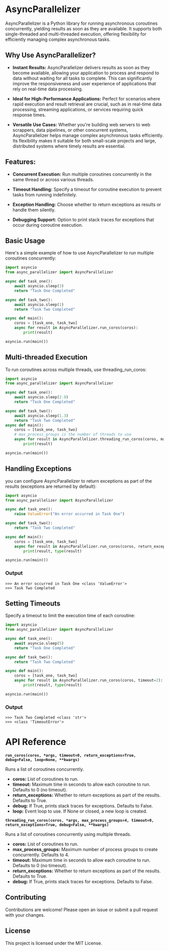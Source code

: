 # AsyncParallelizer

AsyncParallelizer is a Python library for running asynchronous coroutines concurrently, yielding results as soon as they are available. It supports both single-threaded and multi-threaded execution, offering flexibility for efficiently managing complex asynchronous tasks.

 ## Why Use AsyncParallelizer?
* **Instant Results:** AsyncParallelizer delivers results as soon as they become available, allowing your application to process and respond to data without waiting for all tasks to complete. This can significantly improve the responsiveness and user experience of applications that rely on real-time data processing.

* **Ideal for High-Performance Applications:** Perfect for scenarios where rapid execution and result retrieval are crucial, such as in real-time data processing, streaming applications, or services requiring quick response times.

* **Versatile Use Cases:** Whether you're building web servers to web scrappers, data pipelines, or other concurrent systems, AsyncParallelizer helps manage complex asynchronous tasks efficiently. Its flexibility makes it suitable for both small-scale projects and large, distributed systems where timely results are essential.

## Features:
* **Concurrent Execution:** Run multiple coroutines concurrently in the same thread or across various threads.

* **Timeout Handling:** Specify a timeout for coroutine execution to prevent tasks from running indefinitely.

* **Exception Handling:** Choose whether to return exceptions as results or handle them silently.

* **Debugging Support:** Option to print stack traces for exceptions that occur during coroutine execution.

## Basic Usage

Here's a simple example of how to use AsyncParallelizer to run multiple coroutines concurrently:

```py
import asyncio
from async_parallelizer import AsyncParallelizer

async def task_one():
    await asyncio.sleep(3)
    return "Task One Completed"

async def task_two():
    await asyncio.sleep(1)
    return "Task Two Completed"

async def main():
    coros = [task_one, task_two]
    async for result in AsyncParallelizer.run_coros(coros):
        print(result)

asyncio.run(main())
```

## Multi-threaded Execution
To run coroutines across multiple threads, use threading_run_coros:

```py
import asyncio
from async_parallelizer import AsyncParallelizer

async def task_one():
    await asyncio.sleep(2.9)
    return "Task One Completed"

async def task_two():
    await asyncio.sleep(1.3)
    return "Task Two Completed"
async def main():
    coros = [task_one, task_two]
    # max_process_groups is the number of threads to use
    async for result in AsyncParallelizer.threading_run_coros(coros, max_process_groups=2):
        print(result)

asyncio.run(main())
```

## Handling Exceptions
you can configure AsyncParallelizer to return exceptions as part of the results (exceptions are returned by default):
```py
import asyncio
from async_parallelizer import AsyncParallelizer

async def task_one():
    raise ValueError("An error occurred in Task One")

async def task_two():
    return "Task Two Completed"

async def main():
    coros = [task_one, task_two]
    async for result in AsyncParallelizer.run_coros(coros, return_exceptions=True):
        print(result, type(result)

asyncio.run(main())
```
### Output
```
>>> An error occurred in Task One <class 'ValueError'>
>>> Task Two Completed
```

## Setting Timeouts

Specify a timeout to limit the execution time of each coroutine:

```py
import asyncio
from async_parallelizer import AsyncParallelizer

async def task_one():
    await asyncio.sleep(5)
    return "Task One Completed"

async def task_two():
    return "Task Two Completed"

async def main():
    coros = [task_one, task_two]
    async for result in AsyncParallelizer.run_coros(coros, timeout=2):
        print(result, type(result)

asyncio.run(main())

```

### Output
```
>>> Task Two Completed <class 'str'>
>>> <class 'TimeoutError'>
```

# API Reference

**`run_coros(coros, *args, timeout=0, return_exceptions=True, debug=False, loop=None, **kwargs)`**

Runs a list of coroutines concurrently.

* **coros:** List of coroutines to run.
* **timeout:** Maximum time in seconds to allow each coroutine to run. Defaults to 0 (no timeout).
* **return_exceptions:** Whether to return exceptions as part of the results. Defaults to True.
* **debug:** If True, prints stack traces for exceptions. Defaults to False.
* **loop:** Event loop to use. If None or closed, a new loop is created.

**`threading_run_coros(coros, *args, max_process_groups=4, timeout=0, return_exceptions=True, debug=False, **kwargs)`**

Runs a list of coroutines concurrently using multiple threads.

* **coros:** List of coroutines to run.
* **max_process_groups:** Maximum number of process groups to create concurrently. Defaults to 4.
* **timeout:** Maximum time in seconds to allow each coroutine to run. Defaults to 0 (no timeout).
* **return_exceptions:** Whether to return exceptions as part of the results. Defaults to True.
* **debug:** If True, prints stack traces for exceptions. Defaults to False.

## Contributing
Contributions are welcome! Please open an issue or submit a pull request with your changes.

## License
This project is licensed under the MIT License.
